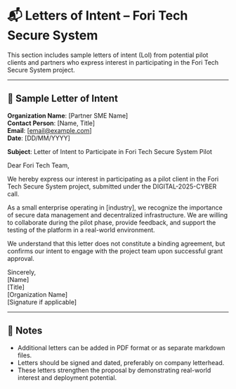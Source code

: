 <!-- markdownlint-disable MD013 -->
# 📬 Letters of Intent – Fori Tech Secure System

This section includes sample letters of intent (LoI) from potential pilot clients and partners who express interest in participating in the Fori Tech Secure System project.

---

## 📝 Sample Letter of Intent

**Organization Name**: [Partner SME Name]  
**Contact Person**: [Name, Title]  
**Email**: [email@example.com]  
**Date**: [DD/MM/YYYY]

**Subject**: Letter of Intent to Participate in Fori Tech Secure System Pilot

Dear Fori Tech Team,

We hereby express our interest in participating as a pilot client in the Fori Tech Secure System project, submitted under the DIGITAL-2025-CYBER call.

As a small enterprise operating in [industry], we recognize the importance of secure data management and decentralized infrastructure. We are willing to collaborate during the pilot phase, provide feedback, and support the testing of the platform in a real-world environment.

We understand that this letter does not constitute a binding agreement, but confirms our intent to engage with the project team upon successful grant approval.

Sincerely,  
[Name]  
[Title]  
[Organization Name]  
[Signature if applicable]

---

## 📌 Notes

- Additional letters can be added in PDF format or as separate markdown files.
- Letters should be signed and dated, preferably on company letterhead.
- These letters strengthen the proposal by demonstrating real-world interest and deployment potential.
